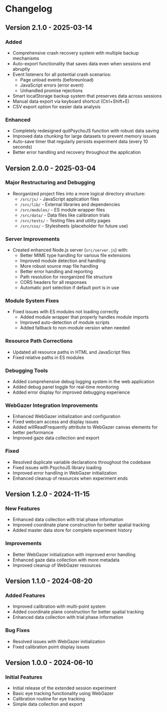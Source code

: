 # Changelog

## Version 2.1.0 - 2025-03-14

### Added

- Comprehensive crash recovery system with multiple backup mechanisms
- Auto-export functionality that saves data even when sessions end abruptly
- Event listeners for all potential crash scenarios:
  - Page unload events (beforeunload)
  - JavaScript errors (error event)
  - Unhandled promise rejections
- Smart localStorage backup system that preserves data across sessions
- Manual data export via keyboard shortcut (Ctrl+Shift+E)
- CSV export option for easier data analysis

### Enhanced

- Completely redesigned quitPsychoJS function with robust data saving
- Improved data chunking for large datasets to prevent memory issues
- Auto-save timer that regularly persists experiment data (every 10 seconds)
- Better error handling and recovery throughout the application

## Version 2.0.0 - 2025-03-04

### Major Restructuring and Debugging

- Reorganized project files into a more logical directory structure:
  - `/src/js/` - JavaScript application files
  - `/src/lib/` - External libraries and dependencies
  - `/src/modules/` - ES module wrapper files
  - `/src/data/` - Data files like calibration trials
  - `/src/tests/` - Testing files and utility pages
  - `/src/css/` - Stylesheets (placeholder for future use)

### Server Improvements

- Created enhanced Node.js server (`src/server.js`) with:
  - Better MIME type handling for various file extensions
  - Improved module detection and handling
  - More robust source map file handling
  - Better error handling and reporting
  - Path resolution for reorganized file structure
  - CORS headers for all responses
  - Automatic port selection if default port is in use

### Module System Fixes

- Fixed issues with ES modules not loading correctly
  - Added module wrapper that properly handles module imports
  - Improved auto-detection of module scripts
  - Added fallback to non-module version when needed

### Resource Path Corrections

- Updated all resource paths in HTML and JavaScript files
- Fixed relative paths in ES modules

### Debugging Tools

- Added comprehensive debug logging system in the web application
- Added debug panel toggle for real-time monitoring
- Added error display for improved debugging experience

### WebGazer Integration Improvements

- Enhanced WebGazer initialization and configuration
- Fixed webcam access and display issues
- Added willReadFrequently attribute to WebGazer canvas elements for better performance
- Improved gaze data collection and export

### Fixed

- Resolved duplicate variable declarations throughout the codebase
- Fixed issues with PsychoJS library loading
- Improved error handling in WebGazer initialization
- Enhanced cleanup of resources when experiment ends

## Version 1.2.0 - 2024-11-15

### New Features

- Enhanced data collection with trial phase information
- Improved coordinate plane construction for better spatial tracking
- Added master data store for complete experiment history

### Improvements

- Better WebGazer initialization with improved error handling
- Enhanced gaze data collection with more metadata
- Improved cleanup of WebGazer resources

## Version 1.1.0 - 2024-08-20

### Added Features

- Improved calibration with multi-point system
- Added coordinate plane construction for better spatial tracking
- Enhanced data collection with trial phase information

### Bug Fixes

- Resolved issues with WebGazer initialization
- Fixed calibration point display issues

## Version 1.0.0 - 2024-06-10

### Initial Features

- Initial release of the extended session experiment
- Basic eye tracking functionality using WebGazer
- Calibration routine for eye tracking
- Simple data collection and export
